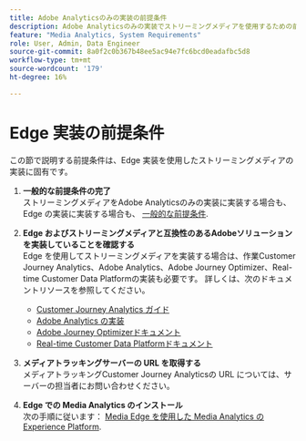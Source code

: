 ```yaml
---
title: Adobe Analyticsのみの実装の前提条件
description: Adobe Analyticsのみの実装でストリーミングメディアを使用するための前提条件について説明します。
feature: "Media Analytics, System Requirements"
role: User, Admin, Data Engineer
source-git-commit: 8a0f2c0b367b48ee5ac94e7fc6bcd0eadafbc5d8
workflow-type: tm+mt
source-wordcount: '179'
ht-degree: 16%

---
```


# Edge 実装の前提条件

この節で説明する前提条件は、Edge 実装を使用したストリーミングメディアの実装に固有です。

1. **一般的な前提条件の完了**<br>
ストリーミングメディアをAdobe Analyticsのみの実装に実装する場合も、Edge の実装に実装する場合も、 [一般的な前提条件](/help/getting-started/prereqs.md).

1. **Edge およびストリーミングメディアと互換性のあるAdobeソリューションを実装していることを確認する**<br>
Edge を使用してストリーミングメディアを実装する場合は、作業Customer Journey Analytics、Adobe Analytics、Adobe Journey Optimizer、Real-time Customer Data Platformの実装も必要です。 詳しくは、次のドキュメントリソースを参照してください。
   * [Customer Journey Analytics ガイド](https://experienceleague.adobe.com/docs/analytics-platform/using/cja-landing.html?lang=ja)
   * [Adobe Analytics の実装](https://experienceleague.adobe.com/docs/analytics/implementation/home.html?lang=ja)
   * [Adobe Journey Optimizerドキュメント](https://experienceleague.adobe.com/docs/journey-optimizer.html?lang=ja)
   * [Real-time Customer Data Platformドキュメント](https://experienceleague.adobe.com/docs/real-time-customer-data-platform.html?lang=ja)

1. **メディアトラッキングサーバーの URL を取得する**<br>
メディアトラッキングCustomer Journey Analyticsの URL については、サーバーの担当者にお問い合わせください。 <!-- This is the `collection-api-server` URL for the Mobile SDK, the JavaScript SDK, and the non-collection-api tracking server for Roku. Domain names for API implementation is: `[your_namespace].hb-api.omtrdc.net`. -->

1. **Edge での Media Analytics のインストール**<br>
次の手順に従います： [Media Edge を使用した Media Analytics のExperience Platform](/help/implementation/edge/implementation-edge.md).